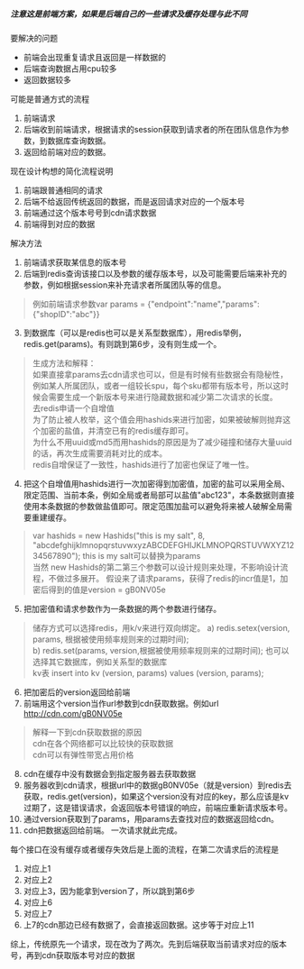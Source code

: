 ##### 注意这是前端方案，如果是后端自己的一些请求及缓存处理与此不同
要解决的问题  
*  前端会出现重复请求且返回是一样数据的  
*  后端查询数据占用cpu较多  
*  返回数据较多  

可能是普通方式的流程  
1. 前端请求  
2. 后端收到前端请求，根据请求的session获取到请求者的所在团队信息作为参数，到数据库查询数据。
3. 返回给前端对应的数据。  

现在设计构想的简化流程说明  

1. 前端跟普通相同的请求  
2. 后端不给返回传统返回的数据，而是返回请求对应的一个版本号
3. 前端通过这个版本号号到cdn请求数据  
4. 前端得到对应的数据  

解决方法  

1. 前端请求获取某信息的版本号   
2. 后端到redis查询该接口以及参数的缓存版本号，以及可能需要后端来补充的参数，例如根据session来补充请求者所属团队等的信息。       
> 例如前端请求参数var params = {"endpoint":"name","params":{"shopID":"abc"}} 
3. 到数据库（可以是redis也可以是关系型数据库），用redis举例，redis.get(params)。有则跳到第6步，没有则生成一个。  
> 生成方法和解释：  
> 如果直接拿params去cdn请求也可以，但是有时候有些数据会有隐秘性，例如某人所属团队，或者一组较长spu，每个sku都带有版本号，所以这时候会需要生成一个新版本号来进行隐藏数据和减少第二次请求的长度。  
> 去redis申请一个自增值  
> 为了防止被人枚举，这个值会用hashids来进行加密，如果被破解则抛弃这个加密的盐值，并清空已有的redis缓存即可。  
> 为什么不用uuid或md5而用hashids的原因是为了减少碰撞和储存大量uuid的话，再次生成需要消耗对比的成本。  
> redis自增保证了一致性，hashids进行了加密也保证了唯一性。  
4.  把这个自增值用hashids进行一次加密得到加密值，加密的盐可以采用全局、限定范围、当前本条，例如全局或者局部可以盐值"abc123"，本条数据则直接使用本条数据的参数做盐值即可。限定范围加盐可以避免将来被人破解全局需要重建缓存。  
> var hashids = new Hashids("this is my salt", 8, "abcdefghijklmnopqrstuvwxyzABCDEFGHIJKLMNOPQRSTUVWXYZ1234567890");
> this is my salt可以替换为params  
> 当然 new Hashids的第二第三个参数可以设计规则来处理，不影响设计流程，不做过多展开。 
> 假设来了请求params，获得了redis的incr值是1，加密后得到的值是version = gB0NV05e  
   
5. 把加密值和请求参数作为一条数据的两个参数进行储存。
> 储存方式可以选择redis，用k/v来进行双向绑定。
> a) redis.setex(version, params, 根据被使用频率规则来的过期时间);  
> b) redis.set(params, version,根据被使用频率规则来的过期时间);
> 也可以选择其它数据库，例如关系型的数据库  
> kv表 insert into kv (version, params) values (version, params);

6. 把加密后的version返回给前端  
7. 前端用这个version当作url参数到cdn获取数据。例如url http://cdn.com/gB0NV05e
> 解释一下到cdn获取数据的原因  
> cdn在各个网络都可以比较快的获取数据  
> cdn可以有弹性带宽占用价格  
8. cdn在缓存中没有数据会到指定服务器去获取数据
9. 服务器收到cdn请求，根据url中的数据gB0NV05e（就是version）到redis去获取，redis.get(version)，如果这个version没有对应的key，那么应该是kv过期了，这是错误请求，会返回版本号错误的响应，前端应重新请求版本号。  
10. 通过version获取到了params，用params去查找对应的数据返回给cdn。
11. cdn把数据返回给前端。 一次请求就此完成。

每个接口在没有缓存或者缓存失效后是上面的流程，在第二次请求后的流程是
1. 对应上1
2. 对应上2
3. 对应上3，因为能拿到version了，所以跳到第6步
4. 对应上6
5. 对应上7
6. 上7的cdn那边已经有数据了，会直接返回数据。这步等于对应上11

综上，传统原先一个请求，现在改为了两次。先到后端获取当前请求对应的版本号，再到cdn获取版本号对应的数据  

  